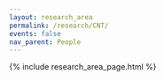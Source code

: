 ```yaml
---
layout: research_area
permalink: /research/CNT/
events: false
nav_parent: People
---
```


{% include research_area_page.html %}
